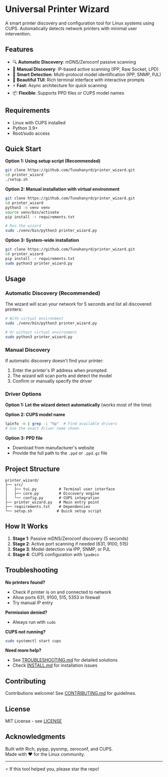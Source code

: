 # Universal Printer Wizard

A smart printer discovery and configuration tool for Linux systems using CUPS. Automatically detects network printers with minimal user intervention.

## Features

- 🔍 **Automatic Discovery**: mDNS/Zeroconf passive scanning
- 🎯 **Manual Discovery**: IP-based active scanning (IPP, Raw Socket, LPD)
- 🧠 **Smart Detection**: Multi-protocol model identification (IPP, SNMP, PJL)
- 🎨 **Beautiful TUI**: Rich terminal interface with interactive prompts
- ⚡ **Fast**: Async architecture for quick scanning
- 📦 **Flexible**: Supports PPD files or CUPS model names

## Requirements

- Linux with CUPS installed
- Python 3.9+
- Root/sudo access

## Quick Start

**Option 1: Using setup script (Recommended)**
```bash
git clone https://github.com/Tunahanyrd/printer_wizard.git
cd printer_wizard
./setup.sh
```

**Option 2: Manual installation with virtual environment**
```bash
git clone https://github.com/Tunahanyrd/printer_wizard.git
cd printer_wizard
python3 -m venv venv
source venv/bin/activate
pip install -r requirements.txt

# Run the wizard
sudo ./venv/bin/python3 printer_wizard.py
```

**Option 3: System-wide installation**
```bash
git clone https://github.com/Tunahanyrd/printer_wizard.git
cd printer_wizard
pip install -r requirements.txt
sudo python3 printer_wizard.py
```

## Usage

### Automatic Discovery (Recommended)

The wizard will scan your network for 5 seconds and list all discovered printers:

```bash
# With virtual environment
sudo ./venv/bin/python3 printer_wizard.py

# Or without virtual environment
sudo python3 printer_wizard.py
```

### Manual Discovery

If automatic discovery doesn't find your printer:

1. Enter the printer's IP address when prompted
2. The wizard will scan ports and detect the model
3. Confirm or manually specify the driver

### Driver Options

**Option 1: Let the wizard detect automatically** (works most of the time)

**Option 2: CUPS model name**
```bash
lpinfo -m | grep -i "hp"  # Find available drivers
# Use the exact driver name shown
```

**Option 3: PPD file**
- Download from manufacturer's website
- Provide the full path to the `.ppd` or `.ppd.gz` file

## Project Structure

```
printer_wizard/
├── src/
│   ├── tui.py          # Terminal user interface
│   ├── core.py         # Discovery engine
│   └── config.py       # CUPS integration
├── printer_wizard.py   # Main entry point
├── requirements.txt    # Dependencies
└── setup.sh           # Quick setup script
```

## How It Works

1. **Stage 1**: Passive mDNS/Zeroconf discovery (5 seconds)
2. **Stage 2**: Active port scanning if needed (631, 9100, 515)
3. **Stage 3**: Model detection via IPP, SNMP, or PJL
4. **Stage 4**: CUPS configuration with `lpadmin`

## Troubleshooting

**No printers found?**
- Check if printer is on and connected to network
- Allow ports 631, 9100, 515, 5353 in firewall
- Try manual IP entry

**Permission denied?**
- Always run with `sudo`

**CUPS not running?**
```bash
sudo systemctl start cups
```

**Need more help?**
- See [TROUBLESHOOTING.md](TROUBLESHOOTING.md) for detailed solutions
- Check [INSTALL.md](INSTALL.md) for installation issues

## Contributing

Contributions welcome! See [CONTRIBUTING.md](CONTRIBUTING.md) for guidelines.

## License

MIT License - see [LICENSE](LICENSE)

## Acknowledgments

Built with Rich, pyipp, pysnmp, zeroconf, and CUPS.  
Made with ❤️ for the Linux community.

---

⭐ If this tool helped you, please star the repo!
